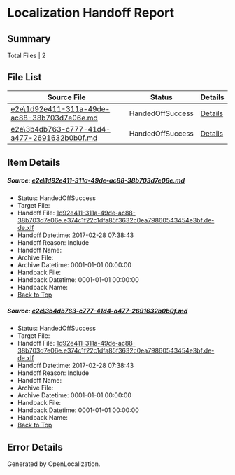 # <a name='report-top'></a> Localization Handoff Report

## Summary
 Total Files | 2

## File List
 Source File | Status | Details 
 ----------- | ------ | ------- 
 [e2e\1d92e411-311a-49de-ac88-38b703d7e06e.md](https://github.com/OpenLocalizationTestOrg/ol-test4/blob/262530821bbb44e89f59c13f98ed44470f1046ef/e2e/1d92e411-311a-49de-ac88-38b703d7e06e.md) | HandedOffSuccess | [Details](#b6263fe0d28fed4be539052c966c95597a32969e1)
 [e2e\3b4db763-c777-41d4-a477-2691632b0b0f.md](https://github.com/OpenLocalizationTestOrg/ol-test4/blob/262530821bbb44e89f59c13f98ed44470f1046ef/e2e/3b4db763-c777-41d4-a477-2691632b0b0f.md) | HandedOffSuccess | [Details](#b6263fe0d28fed4be539052c966c95597a32969e4)

## Item Details
##### <a name='b6263fe0d28fed4be539052c966c95597a32969e1'></a> Source: [e2e\1d92e411-311a-49de-ac88-38b703d7e06e.md](https://github.com/OpenLocalizationTestOrg/ol-test4/blob/262530821bbb44e89f59c13f98ed44470f1046ef/e2e/1d92e411-311a-49de-ac88-38b703d7e06e.md)
* Status: HandedOffSuccess
* Target File: 
* Handoff File: [1d92e411-311a-49de-ac88-38b703d7e06e.e374c1f22c1dfa85f3632c0ea79860543454e3bf.de-de.xlf](https://github.com/OpenLocalizationTestOrg/ol-test4-handoff/blob/f1b671ca800f6e09f3377b217fe53b88110ecce9/ol-handoff/OpenLocalizationTestOrg/ol-test4-dede/xinjiang/ht/1d92e411-311a-49de-ac88-38b703d7e06e.e374c1f22c1dfa85f3632c0ea79860543454e3bf.de-de.xlf)
* Handoff Datetime: 2017-02-28 07:38:43
* Handoff Reason: Include
* Handoff Name: 
* Archive File: 
* Archive Datetime: 0001-01-01 00:00:00
* Handback File: 
* Handback Datetime: 0001-01-01 00:00:00
* Handback Name: 
* [Back to Top](#report-top)

##### <a name='b6263fe0d28fed4be539052c966c95597a32969e4'></a> Source: [e2e\3b4db763-c777-41d4-a477-2691632b0b0f.md](https://github.com/OpenLocalizationTestOrg/ol-test4/blob/262530821bbb44e89f59c13f98ed44470f1046ef/e2e/3b4db763-c777-41d4-a477-2691632b0b0f.md)
* Status: HandedOffSuccess
* Target File: 
* Handoff File: [1d92e411-311a-49de-ac88-38b703d7e06e.e374c1f22c1dfa85f3632c0ea79860543454e3bf.de-de.xlf](https://github.com/OpenLocalizationTestOrg/ol-test4-handoff/blob/f1b671ca800f6e09f3377b217fe53b88110ecce9/ol-handoff/OpenLocalizationTestOrg/ol-test4-dede/xinjiang/ht/1d92e411-311a-49de-ac88-38b703d7e06e.e374c1f22c1dfa85f3632c0ea79860543454e3bf.de-de.xlf)
* Handoff Datetime: 2017-02-28 07:38:43
* Handoff Reason: Include
* Handoff Name: 
* Archive File: 
* Archive Datetime: 0001-01-01 00:00:00
* Handback File: 
* Handback Datetime: 0001-01-01 00:00:00
* Handback Name: 
* [Back to Top](#report-top)


## Error Details

Generated by OpenLocalization.
